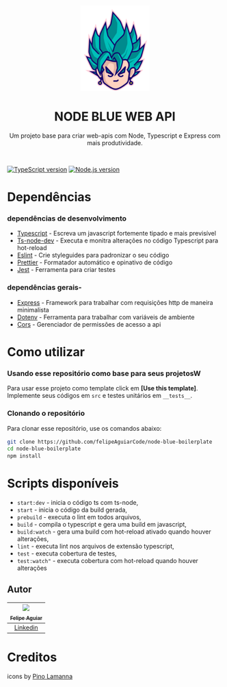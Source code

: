 <div align="center">

  <img src="./.github/assets/blue-saiyan-bg.png" alt="Logo" height="200">
  <h1 align="center"><strong>NODE BLUE WEB API</strong></h1>

  <p align="center">
    Um projeto base para criar web-apis com Node, Typescript e Express com mais produtividade.
    <br />
  </p>

</div>

<br />

[![TypeScript version][ts-badge]][typescript-4-5]
[![Node.js version][nodejs-badge]][nodejs]

# Dependências
### dependências de desenvolvimento
- [Typescript][typescript-npm] - Escreva um javascript fortemente tipado e mais previsível
- [Ts-node-dev][ts-node-dev-npm] - Executa e monitra alterações no código Typescript para hot-reload
- [Eslint][eslint-npm] - Crie styleguides para padronizar o seu código
- [Prettier][prettier-npm] - Formatador automático e opinativo de código
- [Jest][jest-npm] - Ferramenta para criar testes

### dependências gerais-
- [Express][express-npm] - Framework para trabalhar com requisições http de maneira minimalista
- [Dotenv][dotenv-npm] - Ferramenta para trabalhar com variáveis de ambiente
- [Cors][cors-npnm] - Gerenciador de permissões de acesso a api

# Como utilizar

### Usando esse repositório como base para seus projetosW

Para usar esse projeto como template click em **[Use this template]**. Implemente seus códigos em `src` e testes unitários em `__tests__`.

### Clonando o repositório

Para clonar esse repositório, use os comandos abaixo:

```sh
git clone https://github.com/felipeAguiarCode/node-blue-boilerplate
cd node-blue-boilerplate
npm install
```

# Scripts disponíveis
- `start:dev` - inicia o código ts com ts-node,
- `start` - inicia o código da build gerada,
- `prebuild` - executa o lint em todos arquivos,
- `build` - compila o typescript e gera uma build em javascript,
- `build:watch` - gera uma build com hot-reload ativado quando houver alterações,
- `lint` - executa lint nos arquivos de extensão typescript,
- `test` - executa cobertura de testes,
- `test:watch"` - executa cobertura com hot-reload quando houver alterações

## Autor

| [<img src="https://avatars3.githubusercontent.com/u/37452836?s=96&v=4"><br><sub>Felipe Aguiar</sub>](https://github.com/felipeAguiarCode) |
| :---: |
|[Linkedin](www.linkedin.com/in/felipe-aguiar-047)|

# Creditos
icons by [Pino Lamanna][dribble-icon]

[typescript]: https://www.typescriptlang.org/
[typescript-4-5]: https://www.typescriptlang.org/docs/handbook/release-notes/typescript-4-5.html
[ts-badge]: https://img.shields.io/badge/TypeScript-4.5-blue.svg
[nodejs-badge]: https://img.shields.io/badge/Node.js->=%2016.13-blue.svg
[nodejs]: https://nodejs.org/dist/latest-v16.x/docs/api/
[dribble-icon]: https://dribbble.com/Schakalwal
[eslint-npm]:https://www.npmjs.com/package/eslint
[typescript-npm]:https://www.npmjs.com/package/typescript
[prettier-npm]:https://www.npmjs.com/package/prettier
[ts-node-dev-npm]:https://www.npmjs.com/package/ts-node-dev
[jest-npm]:https://www.npmjs.com/package/jest
[express-npm]:https://www.npmjs.com/package/express
[dotenv-npm]:https://www.npmjs.com/package/dotenv
[cors-npnm]:https://www.npmjs.com/package/cors
